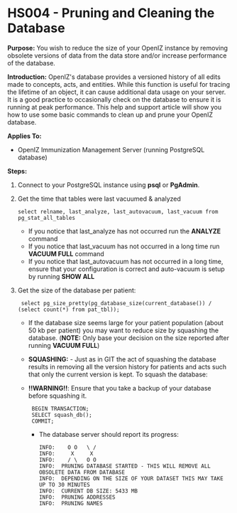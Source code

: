# HS004 - Pruning and Cleaning the Database

**Purpose:** You wish to reduce the size of your OpenIZ instance by removing obsolete versions of data from the data store and/or increase performance of the database.

**Introduction:** OpenIZ's database provides a versioned history of all edits made to concepts, acts, and entities. While this function is useful for tracing the lifetime of an object, it can cause additional data usage on your server. It is a good practice to occasionally check on the database to ensure it is running at peak performance. This help and support article will show you how to use some basic commands to clean up and prune your OpenIZ database.

**Applies To:**

* OpenIZ Immunization Management Server \(running PostgreSQL database\)

**Steps:**

1. Connect to your PostgreSQL instance using **psql** or **PgAdmin**.
2. Get the time that tables were last vacuumed & analyzed

   ```text
   select relname, last_analyze, last_autovacuum, last_vacuum from pg_stat_all_tables
   ```

   * If you notice that last\_analyze has not occurred run the **ANALYZE** command 
   * If you notice that last\_vacuum has not occurred in a long time run **VACUUM FULL** command
   * If you notice that last\_autovacuum has not occurred in a long time, ensure that your configuration is correct and auto-vacuum is setup by running **SHOW ALL**

3. Get the size of the database per patient: 

   ```text
    select pg_size_pretty(pg_database_size(current_database()) / (select count(*) from pat_tbl));
   ```

   * If the database size seems large for your patient population \(about 50 kb per patient\) you may want to reduce size by squashing the database. \(**NOTE:** Only base your decision on the size reported after running **VACUUM FULL**\)
   * **SQUASHING:** - Just as in GIT the act of squashing the database results in removing all the version history for patients and acts such that only the current version is kept. To squash the database:
   * **!!WARNING!!**: Ensure that you take a backup of your database before squashing it.      

     ```text
      BEGIN TRANSACTION;
      SELECT squash_db();
      COMMIT;
     ```

     * The database server should report its progress:

       ```text
       INFO:    O O   \ /
       INFO:     X     X
       INFO:    / \   O O
       INFO:  PRUNING DATABASE STARTED - THIS WILL REMOVE ALL OBSOLETE DATA FROM DATABASE
       INFO:  DEPENDING ON THE SIZE OF YOUR DATASET THIS MAY TAKE UP TO 30 MINUTES
       INFO:  CURRENT DB SIZE: 5433 MB
       INFO:  PRUNING ADDRESSES
       INFO:  PRUNING NAMES
       ```

